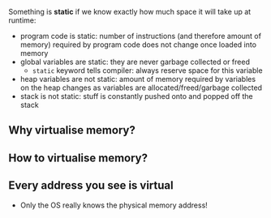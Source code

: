 Something is **static** if we know exactly how much space it will take up at runtime:
- program code is static: number of instructions (and therefore amount of memory) required by program code does not change once loaded into memory
- global variables are static: they are never garbage collected or freed
	- `static` keyword tells compiler: always reserve space for this variable
- heap variables are not static: amount of memory required by variables on the heap changes as variables are allocated/freed/garbage collected
- stack is not static: stuff is constantly pushed onto and popped off the stack

## Why virtualise memory?
## How to virtualise memory?
## Every address you see is virtual
- Only the OS really knows the physical memory address!